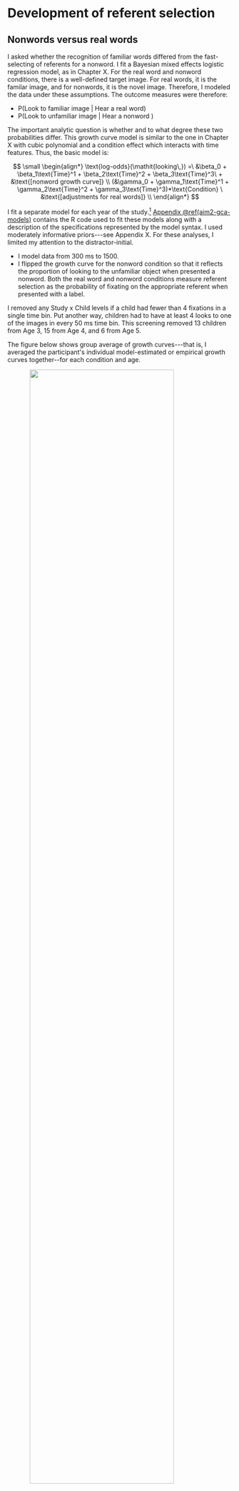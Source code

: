 
Development of referent selection
=======================================================================
















## Nonwords versus real words

I asked whether the recognition of familiar words differed from the
fast-selecting of referents for a nonword. I fit a Bayesian mixed
effects logistic regression model, as in Chapter X. For the real word
and nonword conditions, there is a well-defined target image. For real
words, it is the familar image, and for nonwords, it is the novel image.
Therefore, I modeled the data under these assumptions. The outcome
measures were therefore:

* P(Look to familiar image | Hear a real word)
* P(Look to unfamiliar image | Hear a nonword )

The important analytic question is whether and to what degree these two
probabilities differ. This growth curve model is similar to the one in
Chapter X with cubic polynomial and a condition effect which interacts
with time features. Thus, the basic model is:

$$
\small
\begin{align*}
   \text{log-odds}(\mathit{looking\,}) =\
    &\beta_0 + 
      \beta_1\text{Time}^1 + 
      \beta_2\text{Time}^2 + 
      \beta_3\text{Time}^3\ + 
      &\text{[nonword growth curve]} \\
    (&\gamma_0 + 
      \gamma_1\text{Time}^1 + 
      \gamma_2\text{Time}^2 +
      \gamma_3\text{Time}^3)*\text{Condition} \
      &\text{[adjustments for real words]} \\
\end{align*}
$$

I fit a separate model for each year of the study.[^bayes-fail]
[Appendix \@ref(aim2-gca-models)](#aim2-gca-models) contains the R code
used to fit these models along with a description of the specifications
represented by the model syntax. I used moderately informative
priors---see Appendix X. For these analyses, I limited my attention to
the distractor-initial.


[^bayes-fail]: A single model containing all three years with
corresponding year effects, year-by-time interactions, and
year-by-condition-by-time conditions had difficulty converging, and even
when a working model was obtained, a bug in the modeling software
prevented me from obtaining posterior predictions. I reported the bug in
an issue for the package's source code repository. 


  - I model data from 300 ms to 1500.
  - I flipped the growth curve for the nonword condition so that it
    reflects the proportion of looking to the unfamiliar object when
    presented a nonword. Both the real word and nonword conditions
    measure referent selection as the probability of fixating on the
    appropriate referent when presented with a label.

I removed any Study x Child levels if a child had fewer than 4
fixations in a single time bin. Put another way, children had to
have at least 4 looks to one of the images in every 50 ms time bin.
This screening removed 13 children from Age 3,
15 from Age 4, and 6 from Age 5.



The figure below shows group average of growth curves---that is, I
averaged the participant's individual model-estimated or empirical
growth curves together--for each condition and age. 


<img src="22-referent-selection_files/figure-html/aim2-real-nonword-means-1.png" width="80%" style="display: block; margin: auto;" />

Recall from earlier chapters that in these growth curve models, I
consider only the intercept and linear time terms to be behaviorally
meaningful parameters. The intercept measures overall the average growth
curve value so it reflects looking reliability, and the linear time term
measures the overall stepness of the growth so it reflects lexical
processing efficiency. I also derive a measure of peak looking
probability by taking the median of top five points in a growth curve,
and this peak provides a measure of lexical processing uncertainty
(higher peaks indicate less uncertainty about a word).

I evaluated the condition effects by looking at the effect of the real
word condition on the intercept and linear time terms. The two
conditions did not reliable differ at age 3. The real-word condition
effect on the intercept was &minus;0.19 [90%&nbsp;UI: &minus;0.43--0.05] and its interaction with
the linear time term was 0.45 [&minus;0.05--0.94]. Both these 90% intervals
include 0 as a plausible estimate for the condition difference, so I
conclude that the conditions did not differ on average at age 3.

There was an advantage for the nonword condition at age 4 and age 5. The
real-word effect was negative at age 4, &minus;0.82 [&minus;1.01--&minus;0.62], so that on
average, children looked less to target on the real words than the
nonword trials. There was a suggestive effect linear time effect at
age 4, &minus;0.52 [&minus;0.96--&minus;0.04]. The curve for real words was probably less
steep at age 4 but values near 0 remain plausible. At age 5, only the
intercept difference was credible, &minus;0.48 [&minus;0.70--&minus;0.27]. In general,
children performed better in the nonword condition than the real word
condition at age 4 and age 5. This difference shows up in the growth
curve model through intercept effects, although it is plausible that
children's nonword growth curves were steeper than the real word curves
at age 4.




<img src="22-referent-selection_files/figure-html/aim2-gca-peaks-1.png" width="50%" style="display: block; margin: auto;" />

Figure X shows the distribution of the posterior means of the growth
curves for condition. Here, descriptive statistics reveal a great deal
about developmental trends for this task. At age 3, the median peak
values are similar around 80%. The peaks increase for the nonword
condition in the following year, with a median value of .... It is worth
emphasizing what this median tells us: At age 4, half of the children
had a peak looking probability of xxx. In other words, children are
performing at the ceiling on this task by age 4. To quantify the degree
of ceiling performance, I calculcated the number of children per
condition with a growth curve peak greater than
or equal to .99 over the posterior distribution. For the nonword
condition, there were 23.00 [90%&nbsp;UI: 20.00--26.00] children who performed at
ceiling at age 3, 41.00 [36.00--45.00] at age 4, 40.00 [36.00--44.00]
and at age 5. For the real word condition, the number of children
attaining ceiling performance was more uneven: there were
20.00 [16.00--24.00] ceiling performers at age 3,
13.00 [10.00--16.00], and 13.00 [10.00--16.00] at age 5.



To compare peaks looking probabilities between ages, I fit a linear mixed effects
model with restricted maximum likelihood via the lme4 R package
[vers. 1.1.17; @lme4]. I regressed the growth
curve peaks onto experimental condition, age group, and the age x
condition interaction. The model included randomly varying intercepts for child and
child-year. This modeling software does not provide *p*-values for its
effects estimates, so for these comparisons, I decided that an effect
was significant when the *t* statistic for a model fixed effect
has an absolute value of 2 or greater. In practical terms, this convention
interprets an effect as significant when its estimate is at least 2
standard errors away from 0. (@GelmanHill use this approach with
mixed models.)

At age 3, the two conditions did not significantly differ,
B<sub>real-nonword</sub> = .01, *t* = 0.95. At age 4,
nonword peaks were on average .09 proportion units greater
than the real word peaks, *t* = 5.79, and at age 5, the nonword
peaks were .04 proportion units greater than the real word
peaks, *t* = 2.56. For the nonword condition there was a
significant increase in the peaks from age 3 to age 4, *B*<sub>4-3</sub>
= .10, *t* = 5.99, whereas there was no improvement from
age 4 to age 5, *t* = 0.37. In the real word condition, there was
only a significant improvement from age 4 to age 5, *B*<sub>5-4</sub> =
.06, *t* = 3.25.


<!-- [pvalues]: The lme4 package does not provide *p*-values because it is -->
<!-- unclear what number to use for the degrees of freedom with hierarchical -->
<!-- or repeated measures data. One approach is the so-called "normal -->
<!-- approximation" which treats t-values like z-scores---i.e., drawn from a -->
<!-- normal distribution with mean 0 and standard deviation 1. Under this -->
<!-- approach, conventional significance obtains when is greater than or -->
<!-- equal to 1.96 in magnitude. I use 2 as the cutoff because I find significance thresholds are arbitrary. -->


**Summary**. There is a decisive advantage for the nonword condition
after age 3. Performance begins to saturate at age 4 with the group
averages for peak looking probabilities over 90%. The real word
condition is more anomalous with performance only showing average
increases from age 4 to age 5.

<!-- The -->
<!-- conditions did not significantly differ at this age. The nonword peaks -->
<!-- were significantly higher greater than real word peaks at age 4 [blah -->
<!-- vs. blah, p=value.] and at age 5 although the difference was smaller -->
<!-- [blah vs. blah, p=value.]. -->




### Within child condition effects

...

## Which type of referent selection better predicts age 5 vocabulary

I hypothesized that performance on the nonword condition would be a
better predictor of future vocabulary size than the real word condition.
This hypothesis follows from the assumption that fast referent
selection, as opposed to familiar word recognition, is a more relevant
skill for word-learning. Put another way, a child's ability to quickly
map a novel word to a referent is more closely related to the demands of
in the moment word-learning than familiar word recognition.

In chapter X, I found that peak looking probability at age 3 positively
correlated with age 5 vocabulary. Pairing this finding with my
hypothesis, I predicted that the growth curve peaks in the nonword
condition at age 3 would be better predictors of vocabulary at age 5
than the real word peaks at age 3.

For these analyses, I regressed age-5 expressive vocabulary standard
scores onto the age-3 expressive vocabulary score and onto age-3 real
word peaks and age-3 nonword peaks. As expected, there was a strong
relationship between age 3 and age 5 vocabulary, blah, blah, *R*^2^ = blah. A standard deviation increase in bocabulary at age 3 predicted an x SD increase (standard score points) at age 5. There was no effect of age-3 peak over and above age-3 vocabulary. There was a significant effect of the nonword peak, delta*R*^2^ = blah, over and above age-3 vocabulary. A .1 increase nonword peak probability predicted an increase of blah.


<img src="22-referent-selection_files/figure-html/age-5-from-peaks-1.png" width="50%" style="display: block; margin: auto;" /><img src="22-referent-selection_files/figure-html/age-5-from-peaks-2.png" width="50%" style="display: block; margin: auto;" /><img src="22-referent-selection_files/figure-html/age-5-from-peaks-3.png" width="50%" style="display: block; margin: auto;" />


```
#> 
#> Call:
#> lm(formula = scale(TimePoint3) ~ scale(TimePoint1), data = w_evt)
#> 
#> Residuals:
#>      Min       1Q   Median       3Q      Max 
#> -2.06427 -0.49523  0.05418  0.45853  1.85324 
#> 
#> Coefficients:
#>                   Estimate Std. Error t value Pr(>|t|)    
#> (Intercept)       0.006696   0.065536   0.102    0.919    
#> scale(TimePoint1) 0.701418   0.066348  10.572   <2e-16 ***
#> ---
#> Signif. codes:  0 '***' 0.001 '**' 0.01 '*' 0.05 '.' 0.1 ' ' 1
#> 
#> Residual standard error: 0.7051 on 114 degrees of freedom
#>   (27 observations deleted due to missingness)
#> Multiple R-squared:  0.495,	Adjusted R-squared:  0.4906 
#> F-statistic: 111.8 on 1 and 114 DF,  p-value: < 2.2e-16
#> 
#> Call:
#> lm(formula = scale(TimePoint3) ~ scale(TimePoint1) + scale(nonsense), 
#>     data = w_evt)
#> 
#> Residuals:
#>      Min       1Q   Median       3Q      Max 
#> -1.90820 -0.48102 -0.00153  0.44206  1.71467 
#> 
#> Coefficients:
#>                     Estimate Std. Error t value Pr(>|t|)    
#> (Intercept)       -0.0006292  0.0636482  -0.010  0.99213    
#> scale(TimePoint1)  0.6577832  0.0661923   9.937  < 2e-16 ***
#> scale(nonsense)    0.1953632  0.0688071   2.839  0.00536 ** 
#> ---
#> Signif. codes:  0 '***' 0.001 '**' 0.01 '*' 0.05 '.' 0.1 ' ' 1
#> 
#> Residual standard error: 0.6843 on 113 degrees of freedom
#>   (27 observations deleted due to missingness)
#> Multiple R-squared:  0.5287,	Adjusted R-squared:  0.5203 
#> F-statistic: 63.37 on 2 and 113 DF,  p-value: < 2.2e-16
#> 
#> Call:
#> lm(formula = scale(TimePoint3) ~ scale(TimePoint1) + scale(real), 
#>     data = w_evt)
#> 
#> Residuals:
#>      Min       1Q   Median       3Q      Max 
#> -2.01574 -0.49171  0.07312  0.44064  1.77233 
#> 
#> Coefficients:
#>                   Estimate Std. Error t value Pr(>|t|)    
#> (Intercept)        0.00719    0.06574   0.109    0.913    
#> scale(TimePoint1)  0.70627    0.06714  10.519   <2e-16 ***
#> scale(real)       -0.03638    0.06653  -0.547    0.586    
#> ---
#> Signif. codes:  0 '***' 0.001 '**' 0.01 '*' 0.05 '.' 0.1 ' ' 1
#> 
#> Residual standard error: 0.7073 on 113 degrees of freedom
#>   (27 observations deleted due to missingness)
#> Multiple R-squared:  0.4964,	Adjusted R-squared:  0.4875 
#> F-statistic: 55.69 on 2 and 113 DF,  p-value: < 2.2e-16
#> 
#> Call:
#> lm(formula = scale(TimePoint3) ~ scale(TimePoint1) + scale(diff), 
#>     data = w_evt)
#> 
#> Residuals:
#>      Min       1Q   Median       3Q      Max 
#> -1.74706 -0.48540  0.07322  0.46396  1.45289 
#> 
#> Coefficients:
#>                   Estimate Std. Error t value Pr(>|t|)    
#> (Intercept)       0.002282   0.063599   0.036   0.9714    
#> scale(TimePoint1) 0.682369   0.064714  10.544   <2e-16 ***
#> scale(diff)       0.190080   0.066697   2.850   0.0052 ** 
#> ---
#> Signif. codes:  0 '***' 0.001 '**' 0.01 '*' 0.05 '.' 0.1 ' ' 1
#> 
#> Residual standard error: 0.6841 on 113 degrees of freedom
#>   (27 observations deleted due to missingness)
#> Multiple R-squared:  0.5289,	Adjusted R-squared:  0.5206 
#> F-statistic: 63.43 on 2 and 113 DF,  p-value: < 2.2e-16
```


*** 

to fold in

As in Chapter XX, I calculated the posterior distribution of growth
curves for each child x condition x year. To measure children's
lexical processing, I used the peak value each growth curve by taking
the median of the top 5 model fits. For each child, I calculated the
difference between the peak of the real word and the nonword growth
curves. This difference in peak values conveys the *condition advantage*
for a child. The figure below visualizes the condition advantages.


<img src="22-referent-selection_files/figure-html/aim2-gca-diffs-1.png" width="50%" style="display: block; margin: auto;" />



### Points for discussion

The advantage of nonwords over real words was an unexpected. My
pre-analysis hypotheses were that word recognition in the real word
condition would be easier than in the nonword condition, or failing
that, the two conditions would not reliably differ. I had discounted the
possibility of an overall advantage for nonwords over real words.



<!-- For this task, I will model how the looks to the familiar image differ -->
<!-- in each condition (real words, mispronunciations, nonwords) and how the -->
<!-- growth curves for each condition change year over year. This model will -->
<!-- use growth curve model described in [Growth Curve Analysis](#growth-curve-analysis) but -->
<!-- augmented with Condition effects. -->

<!-- I will examine whether and when any dissociation is observed for word -->
<!-- recognition in the real word and nonword conditions. @McMurray2012 argue that  -->
<!-- familiar word recognition and fast -->
<!-- association for novel words reflect the same cognitive process: referent -->
<!-- selection. Data from this task would support with this hypothesis when -->
<!-- the growth curves for looks to the familiar image are symmetrical for -->
<!-- the real word and nonword conditions. Figure \@ref(fig:le-means), showing data -->
<!-- from @MPPaper [, _n_\ =\ 34 children, 30-46 months old], shows some -->
<!-- symmetry for the real word and nonword conditions. -->

<!-- I tested whether the two measures ever dissociate by computing the -->
<!-- posterior predicted difference between the growth curves. This approach -->
<!-- is similar to the bootstrap-based divergence analyses used in some word -->
<!-- recognition experiments [e.g., @Oleson2015; @eyetrackingR]. The -->
<!-- essential question is when—at which specific time points—do two growth -->
<!-- curves differ from one another. The bootstrap approach -->
<!-- uses resampling to get an estimate, whereas I use posterior -->
<!-- predicted samples to estimate these differences. -->

<!-- Specifically, I will compute the posterior-predicted looks to the -->
<!-- familiar object in the real word condition, P(Familiar | Real Word, Time -->
<!-- *t*, Child *i*) and the analogous looks to the unfamiliar object in the -->
<!-- nonword condition, P(Unfamiliar | Nonword, Time *t*, Child *i*). The -->
<!-- difference between these two probabilities estimates how the time course -->
<!-- of word recognition differs between these two conditions, and I can use -->
<!-- 50% and 90% uncertainty intervals to determine during which time points -->
<!-- the curves credibly differ from each other. -->



